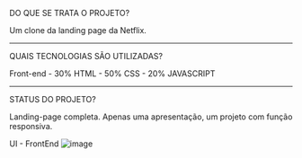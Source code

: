 DO QUE SE TRATA O PROJETO? 

Um clone da landing page da Netflix.
_____________________________________________________________

QUAIS TECNOLOGIAS SÃO UTILIZADAS?

Front-end - 30% HTML - 50% CSS - 20% JAVASCRIPT

______________________________________________________________


STATUS DO PROJETO?

Landing-page completa. 
Apenas uma apresentação, um projeto com função responsiva.


UI - FrontEnd
![image](https://user-images.githubusercontent.com/32625973/163736410-ee8b06d1-8cd8-466e-8499-16a3077b10cc.png)
